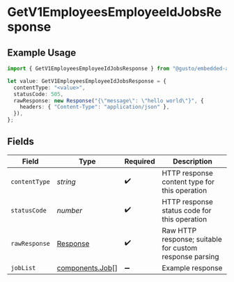 # GetV1EmployeesEmployeeIdJobsResponse

## Example Usage

```typescript
import { GetV1EmployeesEmployeeIdJobsResponse } from "@gusto/embedded-api/models/operations";

let value: GetV1EmployeesEmployeeIdJobsResponse = {
  contentType: "<value>",
  statusCode: 505,
  rawResponse: new Response("{\"message\": \"hello world\"}", {
    headers: { "Content-Type": "application/json" },
  }),
};
```

## Fields

| Field                                                                 | Type                                                                  | Required                                                              | Description                                                           |
| --------------------------------------------------------------------- | --------------------------------------------------------------------- | --------------------------------------------------------------------- | --------------------------------------------------------------------- |
| `contentType`                                                         | *string*                                                              | :heavy_check_mark:                                                    | HTTP response content type for this operation                         |
| `statusCode`                                                          | *number*                                                              | :heavy_check_mark:                                                    | HTTP response status code for this operation                          |
| `rawResponse`                                                         | [Response](https://developer.mozilla.org/en-US/docs/Web/API/Response) | :heavy_check_mark:                                                    | Raw HTTP response; suitable for custom response parsing               |
| `jobList`                                                             | [components.Job](../../models/components/job.md)[]                    | :heavy_minus_sign:                                                    | Example response                                                      |